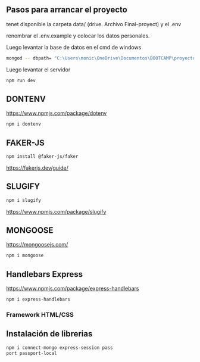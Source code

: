 ## Pasos para arrancar el proyecto

tenet disponible la carpeta data/ (drive. Archivo Final-proyect) y el .env

renombrar el .env.example y colocar los datos personales.

Luego levantar la base de datos en el cmd de windows

```sh
mongod -- dbpath= "C:\Users\monic\OneDrive\Documentos\BOOTCAMP\proyecto-final\data"

```

Luego levantar el servidor

```sh
npm run dev
```

## DONTENV
<https://www.npmjs.com/package/dotenv>

```sh
npm i dontenv
```

## FAKER-JS

```sh
npm install @faker-js/faker
```

<https://fakerjs.dev/guide/>

## SLUGIFY

```sh
npm i slugify
```

<https://www.npmjs.com/package/slugify>

## MONGOOSE
<https://mongoosejs.com/>

```sh
npm i mongoose
```

## Handlebars Express
<https://www.npmjs.com/package/express-handlebars>

```sh
npm i express-handlebars
```


### Framework HTML/CSS


 ## Instalación de librerias

 ```sh
npm i connect-mongo express-session pass
port passport-local

```